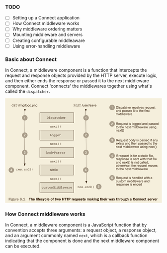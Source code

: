 ### TODO
- [ ] Setting up a Connect application
- [ ] How Connect middleware works
- [ ] Why middleware ordering matters
- [ ] Mounting middleware and servers
- [ ] Creating configurable middleaware
- [ ] Using error-handling middleware

### Basic about Connect
In Connect, a middleware component is a function that intercepts the request and response objects provided by the HTTP server, execute logic, and then either ends the response or passed it to the next middleware component. Connect 'connects' the middlewares together using what's called the `dispatcher`.

![life cycle of two HTTP ](./_img/lifecycle-of-requests.png)

### How Connect middleware works
In Connect, a middleware component is a JavaScript function that by convention accepts three arguments: a request object, a response object, and an argument commonly named `next`, which is a callback function indicating that the component is done and the next middleware component can be executed.

